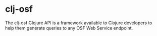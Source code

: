 clj-osf
=======

The clj-osf Clojure API is a framework available to Clojure developers to help them generate queries to any OSF Web Service endpoint.
